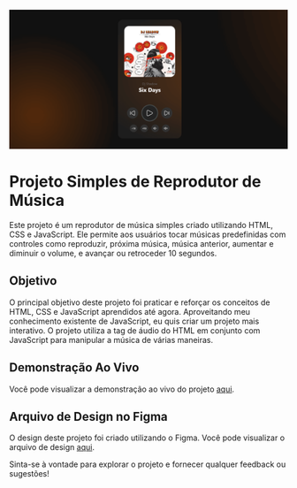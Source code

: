 ![Banner](./assets/img/banner.png)

# Projeto Simples de Reprodutor de Música

Este projeto é um reprodutor de música simples criado utilizando HTML, CSS e JavaScript. Ele permite aos usuários tocar músicas predefinidas com controles como reproduzir, próxima música, música anterior, aumentar e diminuir o volume, e avançar ou retroceder 10 segundos.

## Objetivo

O principal objetivo deste projeto foi praticar e reforçar os conceitos de HTML, CSS e JavaScript aprendidos até agora. Aproveitando meu conhecimento existente de JavaScript, eu quis criar um projeto mais interativo. O projeto utiliza a tag de áudio do HTML em conjunto com JavaScript para manipular a música de várias maneiras.

## Demonstração Ao Vivo

Você pode visualizar a demonstração ao vivo do projeto [aqui](https://lugom.io/projects/simple-music-player/).

## Arquivo de Design no Figma

O design deste projeto foi criado utilizando o Figma. Você pode visualizar o arquivo de design [aqui](https://www.figma.com/file/jJGq8lPlujRnRv1jt73x7Z/simple-music-player?type=design&mode=design&t=0z5yPO0VBXWWJ86f-1).

Sinta-se à vontade para explorar o projeto e fornecer qualquer feedback ou sugestões!

